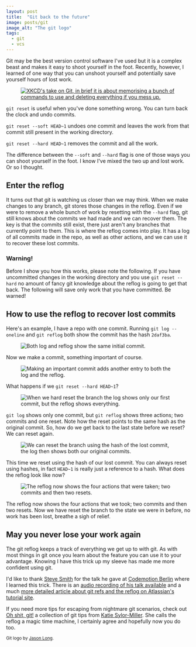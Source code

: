 ```yaml
---
layout: post
title:  "Git back to the future"
image: posts/git
image_alt: "The git logo"
tags:
  - git
  - vcs
---
```


Git may be the best version control software I've used but it is a complex beast and makes it easy to shoot yourself in the foot. Recently, however, I learned of one way that you can unshoot yourself and potentially save yourself hours of lost work.

<figure class="post-image post-image-left"><a href="https://www.xkcd.com/1597/"><img src="https://imgs.xkcd.com/comics/git.png" alt="XKCD's take on Git, in brief it is about memorising a bunch of commands to use and deleting everything if you mess up."></a></figure>

`git reset` is useful when you've done something wrong. You can turn back the clock and undo commits.

`git reset --soft HEAD~1` undoes one commit and leaves the work from that commit still present in the working directory.

`git reset --hard HEAD~1` removes the commit and all the work.

The difference between the `--soft` and `--hard` flag is one of those ways you can shoot yourself in the foot. I know I've mixed the two up and lost work. Or so I thought.

## Enter the reflog

It turns out that git is watching us closer than we may think. When we make changes to any branch, git stores those changes in the reflog. Even if we were to remove a whole bunch of work by resetting with the `--hard` flag, git still knows about the commits we had made and we can recover them. The key is that the commits still exist, there just aren't any branches that currently point to them. This is where the reflog comes into play. It has a log of all commits made in the repo, as well as other actions, and we can use it to recover these lost commits.

### Warning!

Before I show you how this works, please note the following. If you have uncommitted changes in the working directory and you use `git reset --hard` no amount of fancy git knowledge about the reflog is going to get that back. The following will save only work that you have committed. Be warned!

## How to use the reflog to recover lost commits

Here's an example, I have a repo with one commit. Running `git log --oneline` and `git reflog` both show the commit has the hash `2daf3ba`.

<figure class="post-image post-image-outside">
  <picture>
    <source type="image/webp" srcset="{% asset posts/reflog1 @path %}.webp">
    <img src="{% asset posts/reflog1 @path %}" alt="Both log and reflog show the same initial commit.">
  </picture>
</figure>

Now we make a commit, something important of course.

<figure class="post-image post-image-outside">
  <picture>
    <source type="image/webp" srcset="{% asset posts/reflog2 @path %}.webp">
    <img src="{% asset posts/reflog2 @path %}" alt="Making an important commit adds another entry to both the log and the reflog.">
  </picture>
</figure>

What happens if we `git reset --hard HEAD~1`?

<figure class="post-image post-image-outside">
  <picture>
    <source type="image/webp" srcset="{% asset posts/reflog3 @path %}.webp">
    <img src="{% asset posts/reflog3 @path %}" alt="When we hard reset the branch the log shows only our first commit, but the reflog shows everything.">
  </picture>
</figure>

`git log` shows only one commit, but `git reflog` shows three actions; two commits and one reset. Note how the reset points to the same hash as the original commit. So, how do we get back to the last state before we reset? We can reset again.

<figure class="post-image post-image-outside">
  <picture>
    <source type="image/webp" srcset="{% asset posts/reflog4 @path %}.webp">
    <img src="{% asset posts/reflog4 @path %}" alt="We can reset the branch using the hash of the lost commit, the log then shows both our original commits.">
  </picture>
</figure>

This time we reset using the hash of our lost commit. You can always reset using hashes, in fact `HEAD~1` is really just a reference to a hash. What does the reflog look like now?

<figure class="post-image post-image-outside">
  <picture>
    <source type="image/webp" srcset="{% asset posts/reflog5 @path %}.webp">
    <img src="{% asset posts/reflog5 @path %}" alt="The reflog now shows the four actions that were taken; two commits and then two resets.">
  </picture>
</figure>

The reflog now shows the four actions that we took; two commits and then two resets. Now we have reset the branch to the state we were in before, no work has been lost, breathe a sigh of relief.

## May you never lose your work again

The git reflog keeps a track of everything we get up to with git. As with most things in git once you learn about the feature you can use it to your advantage. Knowing I have this trick up my sleeve has made me more confident using git.

I'd like to thank [Steve Smith](https://twitter.com/tarkasteve) for the talk he gave at [Codemotion Berlin](http://berlin2016.codemotionworld.com/) where I learned this trick. There is an [audio recording of his talk available](https://voicerepublic.com/talks/knowledge-is-power) and a much [more detailed article about git refs and the reflog on Atlassian's tutorial site](https://www.atlassian.com/git/tutorials/refs-and-the-reflog/the-reflog).

If you need more tips for escaping from nightmare git scenarios, check out [Oh shit, git!](http://ohshitgit.com/) a collection of git tips from [Katie Sylor-Miller](https://twitter.com/ksylor). She calls the reflog a magic time machine, I certainly agree and hopefully now you do too.

<footer>
  <small>Git logo by <a href="https://twitter.com/jasonlong">Jason Long</a>.</small>
</footer>
